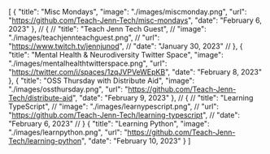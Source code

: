 [
  {
    "title": "Misc Mondays",
    "image": "./images/miscmonday.png",
    "url": "https://github.com/Teach-Jenn-Tech/misc-mondays",
    "date": "February 6, 2023"
  },
  // {
  //   "title": "Teach Jenn Tech Guest",
  //   "image": "./images/teachjennteachguest.png",
  //   "url": "https://www.twitch.tv/jennjunod",
  //   "date": "January 30, 2023"
  // },
  {
    "title": "Mental Health & Neurodiversity Twitter Space",
    "image": "./images/mentalhealthtwitterspace.png",
    "url": "https://twitter.com/i/spaces/1zqJVPVeWEpKB",
    "date": "February 8, 2023"
  },
  {
    "title": "OSS Thursday with Distribute Aid",
    "image": "./images/ossthursday.png",
    "url": "https://github.com/Teach-Jenn-Tech/distribute-aid",
    "date": "February 9, 2023"
  },
  // {
  //   "title": "Learning TypeScript",
  //   "image": "./images/learnypescript.png",
  //   "url": "https://github.com/Teach-Jenn-Tech/learning-typescript",
  //   "date": "February 6, 2023"
  // }
  {
    "title": "Learning Python",
    "image": "./images/learnpython.png",
    "url": "https://github.com/Teach-Jenn-Tech/learning-python",
    "date": "February 10, 2023"
  }
]
